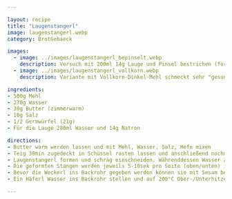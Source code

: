 ```yaml
---

layout: recipe
title: "Laugenstangerl"
image: laugenstangerl.webp
category: BrotGebaeck

images:
  - image: ../images/laugenstangerl_bepinselt.webp
    description: Versuch mit 200ml 14g Lauge und Pinsel bestrichen (formen, 30min rasten, einschneiden, Lauge, Sesam). Sehr luftig und groß dank Gehzeit, aber ohne Eintauchen bleiben sie zu hell (obwohl Lauge konzentrierter ist)
  - image: ../images/laugenstangerl_vollkorn.webp
    description: Variante mit Vollkorn-Dinkel-Mehl schmeckt sehr "gesund" aber auch gut. Evtl nur 50% Vollkornmehl probieren

ingredients:
- 500g Mehl
- 270g Wasser
- 30g Butter (zimmerwarm)
- 10g Salz
- 1/2 Germwürfel (21g)
- Für die Lauge 280ml Wasser und 14g Natron

directions:
- Butter warm werden lassen und mit Mehl, Wasser, Salz, Hefe mixen
- Teig 30min zugedeckt in Schüssel rasten lassen und anschließend nochmal kurz durchkneten und in 8 Teile zerteilen
- Laugenstangerl formen und schräg einschneiden. Währenddessen Wasser aufkochen, vom Herd nehmen und Natron hinzufügen (letztes Mal mitgekocht und hat super Farbe ergeben, kA ob es einen Unterschied macht)
- Die geformten Stangen werden jeweils 5-10sek pro Seite (oben/unten) in die Lauge getaucht, herausgenommen und sollten nochmal 5min rasten um aufzugehen
- Bevor die Weckerl ins Backrohr gegeben werden können sie mit Sesam bestreut werden
- Ein Häferl Wasser ins Backrohr stellen und auf 200°C Ober-/Unterhitze vorheizen und Gebäck für 20min ins vorgeheizte Backrohr geben

---
```

